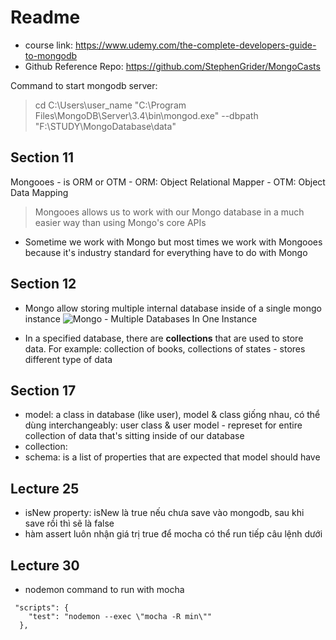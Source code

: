 # Readme
- course link: https://www.udemy.com/the-complete-developers-guide-to-mongodb
- Github Reference Repo: https://github.com/StephenGrider/MongoCasts

Command to start mongodb server:
> cd  C:\Users\user_name
>"C:\Program Files\MongoDB\Server\3.4\bin\mongod.exe" --dbpath "F:\STUDY\MongoDatabase\data"

## Section 11
Mongooes - is ORM or OTM 
    - ORM: Object Relational Mapper
    - OTM: Object Data Mapping
> Mongooes allows us to work with our Mongo database in a much easier way than using Mongo's core APIs

- Sometime we work with Mongo but most times we work with Mongooes because it's industry standard for everything have to do with Mongo

## Section 12
- Mongo allow storing multiple internal database inside of a single mongo instance
![Mongo - Multiple Databases In One Instance](https://i.imgur.com/rHpIJ3Y.png)

- In a specified database, there are **collections** that are used to store data. For example: collection of books, collections of states - stores different type of data

## Section 17
- model: a class in database (like user), model & class giống nhau, có thể dùng interchangeably: user class & user model - represet for entire collection of data that's sitting inside of our database
- collection: 
- schema: is a list of properties that are expected that model should have

## Lecture 25
- isNew property: isNew là true nếu chưa save vào mongodb, sau khi save rồi thì sẽ là false
- hàm assert luôn nhận giá trị true để mocha có thể run tiếp câu lệnh dưới

## Lecture 30
- nodemon command to run with mocha
```
 "scripts": {
    "test": "nodemon --exec \"mocha -R min\""
  },
```
